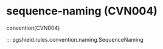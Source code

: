 # sequence-naming (CVN004)

convention(CVN004)

::: pgshield.rules.convention.naming.SequenceNaming

